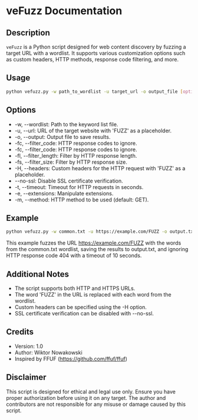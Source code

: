 # veFuzz Documentation

## Description

`veFuzz` is a Python script designed for web content discovery by fuzzing a target URL with a wordlist. It supports various customization options such as custom headers, HTTP methods, response code filtering, and more.

## Usage

```bash
python vefuzz.py -w path_to_wordlist -u target_url -o output_file [options]
```

## Options

- -w, --wordlist: Path to the keyword list file.
- -u, --url: URL of the target website with 'FUZZ' as a placeholder.
- -o, --output: Output file to save results.
- -fc, --filter_code: HTTP response codes to ignore.
- -fc, --filter_code: HTTP response codes to ignore.
- -fl, --filter_length: Filter by HTTP response length.
- -fs, --filter_size: Filter by HTTP response size.
- -H, --headers: Custom headers for the HTTP request with 'FUZZ' as a placeholder.
- --no-ssl: Disable SSL certificate verification.
- -t, --timeout: Timeout for HTTP requests in seconds.
- -e, --extensions: Manipulate extensions.
- -m, --method: HTTP method to be used (default: GET).

## Example

```bash
python vefuzz.py -w common.txt -u https://example.com/FUZZ -o output.txt -fc 404 -t 10
```
This example fuzzes the URL https://example.com/FUZZ with the words from the common.txt wordlist, saving the results to output.txt, and ignoring HTTP response code 404 with a timeout of 10 seconds.

## Additional Notes

- The script supports both HTTP and HTTPS URLs.
- The word 'FUZZ' in the URL is replaced with each word from the wordlist.
- Custom headers can be specified using the -H option.
- SSL certificate verification can be disabled with --no-ssl.

## Credits

- Version: 1.0
- Author: Wiktor Nowakowski
- Inspired by FFUF (https://github.com/ffuf/ffuf)

## Disclaimer

This script is designed for ethical and legal use only. Ensure you have proper authorization before using it on any target. The author and contributors are not responsible for any misuse or damage caused by this script.
